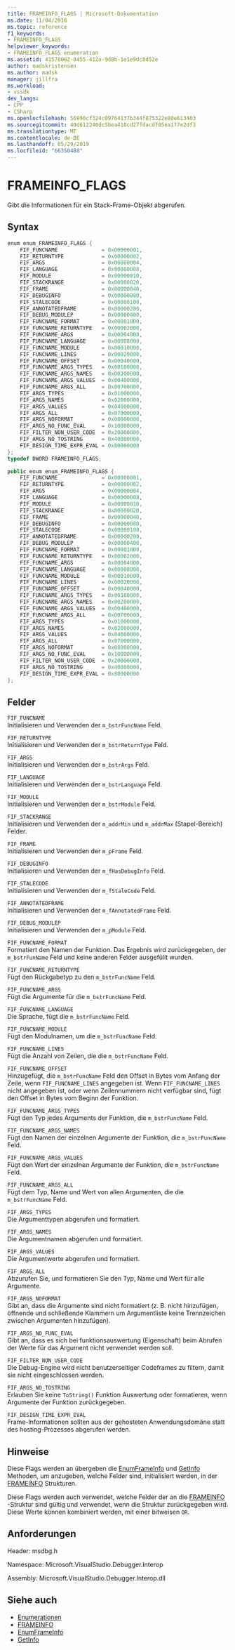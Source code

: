 ```yaml
---
title: FRAMEINFO_FLAGS | Microsoft-Dokumentation
ms.date: 11/04/2016
ms.topic: reference
f1_keywords:
- FRAMEINFO_FLAGS
helpviewer_keywords:
- FRAMEINFO_FLAGS enumeration
ms.assetid: 41578062-8455-412a-9d8b-1e1e9dc8d52e
author: madskristensen
ms.author: madsk
manager: jillfra
ms.workload:
- vssdk
dev_langs:
- CPP
- CSharp
ms.openlocfilehash: 56990cf324c09764137b344f875322e80e613403
ms.sourcegitcommit: 40d612240dc5bea418cd27fdacdf85ea177e2df3
ms.translationtype: MT
ms.contentlocale: de-DE
ms.lasthandoff: 05/29/2019
ms.locfileid: "66350488"
---
```

# <a name="frameinfoflags"></a>FRAMEINFO_FLAGS
Gibt die Informationen für ein Stack-Frame-Objekt abgerufen.

## <a name="syntax"></a>Syntax

```cpp
enum enum_FRAMEINFO_FLAGS {
    FIF_FUNCNAME              = 0x00000001,
    FIF_RETURNTYPE            = 0x00000002,
    FIF_ARGS                  = 0x00000004,
    FIF_LANGUAGE              = 0x00000008,
    FIF_MODULE                = 0x00000010,
    FIF_STACKRANGE            = 0x00000020,
    FIF_FRAME                 = 0x00000040,
    FIF_DEBUGINFO             = 0x00000080,
    FIF_STALECODE             = 0x00000100,
    FIF_ANNOTATEDFRAME        = 0x00000200,
    FIF_DEBUG_MODULEP         = 0x00000400,
    FIF_FUNCNAME_FORMAT       = 0x00001000,
    FIF_FUNCNAME_RETURNTYPE   = 0x00002000,
    FIF_FUNCNAME_ARGS         = 0x00004000,
    FIF_FUNCNAME_LANGUAGE     = 0x00008000,
    FIF_FUNCNAME_MODULE       = 0x00010000,
    FIF_FUNCNAME_LINES        = 0x00020000,
    FIF_FUNCNAME_OFFSET       = 0x00040000,
    FIF_FUNCNAME_ARGS_TYPES   = 0x00100000,
    FIF_FUNCNAME_ARGS_NAMES   = 0x00200000,
    FIF_FUNCNAME_ARGS_VALUES  = 0x00400000,
    FIF_FUNCNAME_ARGS_ALL     = 0x00700000,
    FIF_ARGS_TYPES            = 0x01000000,
    FIF_ARGS_NAMES            = 0x02000000,
    FIF_ARGS_VALUES           = 0x04000000,
    FIF_ARGS_ALL              = 0x07000000,
    FIF_ARGS_NOFORMAT         = 0x08000000,
    FIF_ARGS_NO_FUNC_EVAL     = 0x10000000,
    FIF_FILTER_NON_USER_CODE  = 0x20000000,
    FIF_ARGS_NO_TOSTRING      = 0x40000000,
    FIF_DESIGN_TIME_EXPR_EVAL = 0x80000000
};
typedef DWORD FRAMEINFO_FLAGS;
```

```csharp
public enum enum_FRAMEINFO_FLAGS {
    FIF_FUNCNAME              = 0x00000001,
    FIF_RETURNTYPE            = 0x00000002,
    FIF_ARGS                  = 0x00000004,
    FIF_LANGUAGE              = 0x00000008,
    FIF_MODULE                = 0x00000010,
    FIF_STACKRANGE            = 0x00000020,
    FIF_FRAME                 = 0x00000040,
    FIF_DEBUGINFO             = 0x00000080,
    FIF_STALECODE             = 0x00000100,
    FIF_ANNOTATEDFRAME        = 0x00000200,
    FIF_DEBUG_MODULEP         = 0x00000400,
    FIF_FUNCNAME_FORMAT       = 0x00001000,
    FIF_FUNCNAME_RETURNTYPE   = 0x00002000,
    FIF_FUNCNAME_ARGS         = 0x00004000,
    FIF_FUNCNAME_LANGUAGE     = 0x00008000,
    FIF_FUNCNAME_MODULE       = 0x00010000,
    FIF_FUNCNAME_LINES        = 0x00020000,
    FIF_FUNCNAME_OFFSET       = 0x00040000,
    FIF_FUNCNAME_ARGS_TYPES   = 0x00100000,
    FIF_FUNCNAME_ARGS_NAMES   = 0x00200000,
    FIF_FUNCNAME_ARGS_VALUES  = 0x00400000,
    FIF_FUNCNAME_ARGS_ALL     = 0x00700000,
    FIF_ARGS_TYPES            = 0x01000000,
    FIF_ARGS_NAMES            = 0x02000000,
    FIF_ARGS_VALUES           = 0x04000000,
    FIF_ARGS_ALL              = 0x07000000,
    FIF_ARGS_NOFORMAT         = 0x08000000,
    FIF_ARGS_NO_FUNC_EVAL     = 0x10000000,
    FIF_FILTER_NON_USER_CODE  = 0x20000000,
    FIF_ARGS_NO_TOSTRING      = 0x40000000,
    FIF_DESIGN_TIME_EXPR_EVAL = 0x80000000
};
```

## <a name="fields"></a>Felder
`FIF_FUNCNAME`\
Initialisieren und Verwenden der `m_bstrFuncName` Feld.

`FIF_RETURNTYPE`\
Initialisieren und Verwenden der `m_bstrReturnType` Feld.

`FIF_ARGS`\
Initialisieren und Verwenden der `m_bstrArgs` Feld.

`FIF_LANGUAGE`\
Initialisieren und Verwenden der `m_bstrLanguage` Feld.

`FIF_MODULE`\
Initialisieren und Verwenden der `m_bstrModule` Feld.

`FIF_STACKRANGE`\
Initialisieren und Verwenden der `m_addrMin` und `m_addrMax` (Stapel-Bereich) Felder.

`FIF_FRAME`\
Initialisieren und Verwenden der `m_pFrame` Feld.

`FIF_DEBUGINFO`\
Initialisieren und Verwenden der `m_fHasDebugInfo` Feld.

`FIF_STALECODE`\
Initialisieren und Verwenden der `m_fStaleCode` Feld.

`FIF_ANNOTATEDFRAME`\
Initialisieren und Verwenden der `m_fAnnotatedFrame` Feld.

`FIF_DEBUG_MODULEP`\
Initialisieren und Verwenden der `m_pModule` Feld.

`FIF_FUNCNAME_FORMAT`\
Formatiert den Namen der Funktion. Das Ergebnis wird zurückgegeben, der `m_bstrFunName` Feld und keine anderen Felder ausgefüllt wurden.

`FIF_FUNCNAME_RETURNTYPE`\
Fügt den Rückgabetyp zu den `m_bstrFuncName` Feld.

`FIF_FUNCNAME_ARGS`\
Fügt die Argumente für die `m_bstrFuncName` Feld.

`FIF_FUNCNAME_LANGUAGE`\
Die Sprache, fügt die `m_bstrFuncName` Feld.

`FIF_FUNCNAME_MODULE`\
Fügt den Modulnamen, um die `m_bstrFuncName` Feld.

`FIF_FUNCNAME_LINES`\
Fügt die Anzahl von Zeilen, die die `m_bstrFuncName` Feld.

`FIF_FUNCNAME_OFFSET`\
Hinzugefügt, die `m_bstrFuncName` Feld den Offset in Bytes vom Anfang der Zeile, wenn `FIF_FUNCNAME_LINES` angegeben ist. Wenn `FIF_FUNCNAME_LINES` nicht angegeben ist, oder wenn Zeilennummern nicht verfügbar sind, fügt den Offset in Bytes vom Beginn der Funktion.

`FIF_FUNCNAME_ARGS_TYPES`\
Fügt den Typ jedes Arguments der Funktion, die `m_bstrFuncName` Feld.

`FIF_FUNCNAME_ARGS_NAMES`\
Fügt den Namen der einzelnen Argumente der Funktion, die `m_bstrFuncName` Feld.

`FIF_FUNCNAME_ARGS_VALUES`\
Fügt den Wert der einzelnen Argumente der Funktion, die `m_bstrFuncName` Feld.

`FIF_FUNCNAME_ARGS_ALL`\
Fügt dem Typ, Name und Wert von allen Argumenten, die die `m_bstrFuncName` Feld.

`FIF_ARGS_TYPES`\
Die Argumenttypen abgerufen und formatiert.

`FIF_ARGS_NAMES`\
Die Argumentnamen abgerufen und formatiert.

`FIF_ARGS_VALUES`\
Die Argumentwerte abgerufen und formatiert.

`FIF_ARGS_ALL`\
Abzurufen Sie, und formatieren Sie den Typ, Name und Wert für alle Argumente.

`FIF_ARGS_NOFORMAT`\
Gibt an, dass die Argumente sind nicht formatiert (z. B. nicht hinzufügen, öffnende und schließende Klammern um Argumentliste keine Trennzeichen zwischen Argumenten hinzufügen).

`FIF_ARGS_NO_FUNC_EVAL`\
Gibt an, dass es sich bei funktionsauswertung (Eigenschaft) beim Abrufen der Werte für das Argument nicht verwendet werden soll.

`FIF_FILTER_NON_USER_CODE`\
Die Debug-Engine wird nicht benutzerseitiger Codeframes zu filtern, damit sie nicht eingeschlossen werden.

`FIF_ARGS_NO_TOSTRING`\
Erlauben Sie keine `ToString()` Funktion Auswertung oder formatieren, wenn Argumente der Funktion zurückgegeben.

`FIF_DESIGN_TIME_EXPR_EVAL`\
Frame-Informationen sollten aus der gehosteten Anwendungsdomäne statt des hosting-Prozesses abgerufen werden.

## <a name="remarks"></a>Hinweise
Diese Flags werden an übergeben die [EnumFrameInfo](../../../extensibility/debugger/reference/idebugthread2-enumframeinfo.md) und [GetInfo](../../../extensibility/debugger/reference/idebugstackframe2-getinfo.md) Methoden, um anzugeben, welche Felder sind, initialisiert werden, in der [FRAMEINFO](../../../extensibility/debugger/reference/frameinfo.md) Strukturen.

Diese Flags werden auch verwendet, welche Felder der an die [FRAMEINFO](../../../extensibility/debugger/reference/frameinfo.md) -Struktur sind gültig und verwendet, wenn die Struktur zurückgegeben wird. Diese Werte können kombiniert werden, mit einer bitweisen `OR`.

## <a name="requirements"></a>Anforderungen
Header: msdbg.h

Namespace: Microsoft.VisualStudio.Debugger.Interop

Assembly: Microsoft.VisualStudio.Debugger.Interop.dll

## <a name="see-also"></a>Siehe auch
- [Enumerationen](../../../extensibility/debugger/reference/enumerations-visual-studio-debugging.md)
- [FRAMEINFO](../../../extensibility/debugger/reference/frameinfo.md)
- [EnumFrameInfo](../../../extensibility/debugger/reference/idebugthread2-enumframeinfo.md)
- [GetInfo](../../../extensibility/debugger/reference/idebugstackframe2-getinfo.md)
